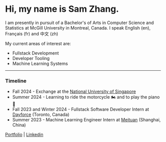 # Hi, my name is Sam Zhang.

I am presently in pursuit of a Bachelor's of Arts in Computer Science and Statistics at McGill University in Montreal, Canada.
I speak English (en), Français (fr) and 中文 (zh)

My current areas of interest are:
- Fullstack Development
- Developer Tooling
- Machine Learning Systems 

---
### Timeline
- Fall 2024 - Exchange at the [National University of Singapore](https://nus.edu.sg/)
- Summer 2024 - Learning to ride the motorcycle 🏍️ and to play the piano 🎹
- Fall 2023 and Winter 2024 - Fullstack Software Developer Intern at [Dayforce](https://www.dayforce.com/) (Toronto, Canada)
- Summer 2023 - Machine Learning Engineer Intern at [Meituan](https://about.meituan.com/) (Shanghai, China)



<!-- <p align="center"> -->
<!-- ![giphy](https://user-images.githubusercontent.com/112342947/211696244-99ea8b58-8605-496d-9046-6fd395437628.gif) -->
<!-- <p align="center"> -->

<!-- [![Top Langs](https://github-readme-stats.vercel.app/api/top-langs/?username=samzhang02&hide=tex,html,css,shell)](https://github.com/anuraghazra/github-readme-stats) -->

<a href="https://cs.mcgill.ca/~szhang139">Portfolio</a> | <a href="https://www.linkedin.com/in/zhang-sam/">Linkedin</a>
